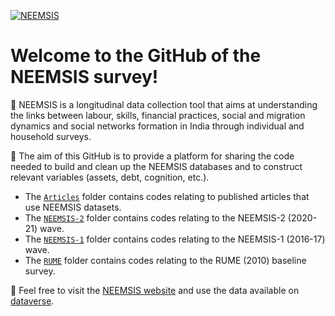 [![NEEMSIS][1]][2]

[1]:  https://neemsis.hypotheses.org/files/2022/11/NEEMSIS_banner-2048x478.jpg
[2]:  http://neemsis.hypotheses.org/

# Welcome to the GitHub of the NEEMSIS survey!

:wrench: NEEMSIS is a longitudinal data collection tool that aims at understanding the links between labour, skills, financial practices, social and migration dynamics and social networks formation in India through individual and household surveys.

:office: The aim of this GitHub is to provide a platform for sharing the code needed to build and clean up the NEEMSIS databases and to construct relevant variables (assets, debt, cognition, etc.).

* The [`Articles`](https://github.com/neemsis/Articles) folder contains codes relating to published articles that use NEEMSIS datasets.
* The [`NEEMSIS-2`](https://github.com/neemsis/NEEMSIS-2) folder contains codes relating to the NEEMSIS-2 (2020-21) wave.
* The [`NEEMSIS-1`](https://github.com/neemsis/NEEMSIS-1) folder contains codes relating to the NEEMSIS-1 (2016-17) wave.
* The [`RUME`](https://github.com/neemsis/RUME) folder contains codes relating to the RUME (2010) baseline survey.


:large_orange_diamond: Feel free to visit the [NEEMSIS website](https://neemsis.hypotheses.org/) and use the data available on [dataverse](https://dataverse.ird.fr/dataverse/odriis).
